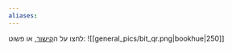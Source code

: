 ```yaml
---
aliases:
---
```


לחצו על ה[קישור](https://bitpay.poalimlinks.co.il/app/me/7F2F8493-61D9-3FED-477D-A092715B5D0E9073), או פשוט:
![[general_pics/bit_qr.png|bookhue|250]]


